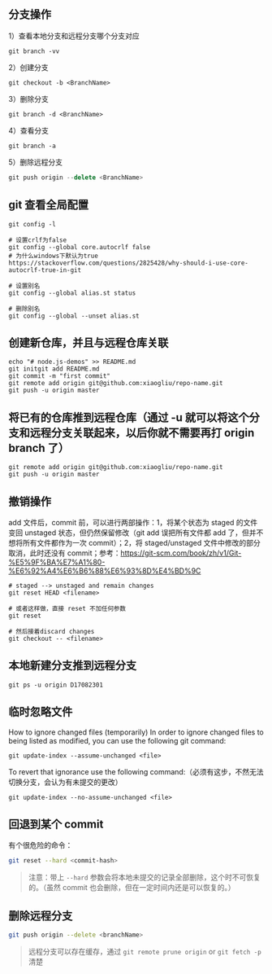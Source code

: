 ## 分支操作

1）查看本地分支和远程分支哪个分支对应

```
git branch -vv
```

2）创建分支

```
git checkout -b <BranchName>
```

3）删除分支

```
git branch -d <BranchName>
```

4）查看分支

```
git branch -a
```

5）删除远程分支

```js
git push origin --delete <BranchName>
```

## git 查看全局配置

```
git config -l

# 设置crlf为false
git config --global core.autocrlf false
# 为什么windows下默认为true https://stackoverflow.com/questions/2825428/why-should-i-use-core-autocrlf-true-in-git

# 设置别名
git config --global alias.st status

# 删除别名
git config --global --unset alias.st
```

## 创建新仓库，并且与远程仓库关联

```
echo "# node.js-demos" >> README.md 
git initgit add README.md
git commit -m "first commit"
git remote add origin git@github.com:xiaogliu/repo-name.git
git push -u origin master
```

## 将已有的仓库推到远程仓库（通过 -u 就可以将这个分支和远程分支关联起来，以后你就不需要再打 origin branch 了）

```
git remote add origin git@github.com:xiaogliu/repo-name.git
git push -u origin master
```

## 撤销操作

add 文件后，commit 前，可以进行两部操作：1，将某个状态为 staged 的文件变回 unstaged 状态，但仍然保留修改（git add 误把所有文件都 add 了，但并不想将所有文件都作为一次 commit）；2，将 staged/unstaged 文件中修改的部分取消，此时还没有 commit；参考：https://git-scm.com/book/zh/v1/Git-%E5%9F%BA%E7%A1%80-%E6%92%A4%E6%B6%88%E6%93%8D%E4%BD%9C

```
# staged --> unstaged and remain changes
git reset HEAD <filename>

# 或者这样做，直接 reset 不加任何参数
git reset

# 然后接着discard changes
git checkout -- <filename>
```

## 本地新建分支推到远程分支

```
git ps -u origin D17082301
```

## 临时忽略文件

How to ignore changed files (temporarily)
In order to ignore changed files to being listed as modified, you can use the following git command:

```
git update-index --assume-unchanged <file>
```

To revert that ignorance use the following command:（必须有这步，不然无法切换分支，会认为有未提交的更改）

```
git update-index --no-assume-unchanged <file>
```

## 回退到某个 commit

有个很危险的命令：

```bash
git reset --hard <commit-hash>
```

> 注意：带上 `--hard` 参数会将本地未提交的记录全部删除，这个时不可恢复的。（虽然 commit 也会删除，但在一定时间内还是可以恢复的。）

## 删除远程分支

```bash
git push origin --delete <branchName>
```

> 远程分支可以存在缓存，通过 `git remote prune origin` or `git fetch -p` 清楚

